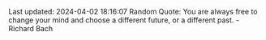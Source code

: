 Last updated: 2024-04-02 18:16:07
Random Quote: You are always free to change your mind and choose a different future, or a different past. - Richard Bach